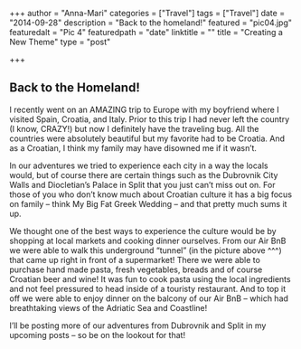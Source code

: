 +++
author = "Anna-Mari"
categories = ["Travel"]
tags = ["Travel"]
date = "2014-09-28"
description = "Back to the homeland!"
featured = "pic04.jpg"
featuredalt = "Pic 4"
featuredpath = "date"
linktitle = ""
title = "Creating a New Theme"
type = "post"

+++

## Back to the Homeland!

I recently went on an AMAZING trip to Europe with my boyfriend where I visited Spain, Croatia, and Italy. Prior to this trip I had never left the country (I know, CRAZY!) but now I definitely have the traveling bug. All the countries were absolutely beautiful but my favorite had to be Croatia. And as a Croatian, I think my family may have disowned me if it wasn’t.

In our adventures we tried to experience each city in a way the locals would, but of course there are certain things such as the Dubrovnik City Walls and Diocletian’s Palace in Split that you just can’t miss out on. For those of you who don’t know much about Croatian culture it has a big focus on family – think My Big Fat Greek Wedding – and that pretty much sums it up.

We thought one of the best ways to experience the culture would be by shopping at local markets and cooking dinner ourselves. From our Air BnB we were able to walk this underground “tunnel” (in the picture above ^^^) that came up right in front of a supermarket! There we were able to purchase hand made pasta, fresh vegetables, breads and of course Croatian beer and wine! It was fun to cook pasta using the local ingredients and not feel pressured to head inside of a touristy restaurant. And to top it off we were able to enjoy dinner on the balcony of our Air BnB – which had breathtaking views of the Adriatic Sea and Coastline!

I’ll be posting more of our adventures from Dubrovnik and Split in my upcoming posts – so be on the lookout for that!